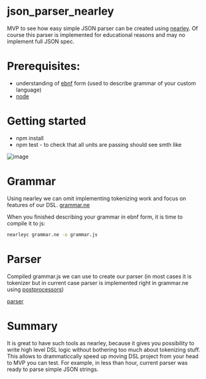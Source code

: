 # json_parser_nearley
MVP to see how easy simple JSON parser can be created using [nearley](https://nearley.js.org/).
Of course this parser is implemented for educational reasons and may no implement full JSON spec.

# Prerequisites:
* understanding of [ebnf](https://en.wikipedia.org/wiki/Extended_Backus%E2%80%93Naur_form) form (used to describe grammar of your custom language)
* [node](https://nodejs.dev/)

# Getting started
* npm install
* npm test - to check that all units are passing
should see smth like

![image](https://user-images.githubusercontent.com/19594637/180640252-f9390716-51f9-4a8c-a6c4-bf37270d04a0.png)


# Grammar
Using nearley we can omit implementing tokenizing work and focus on features of our DSL.
[grammar.ne](https://github.com/Nazar910/json_parser_nearley/blob/main/grammar.ne)

When you finished describing your grammar in ebnf form, it is time to compile it to js:
```bash
nearleyc grammar.ne -o grammar.js
```

# Parser

Compiled grammar.js we can use to create our parser (in most cases it is tokenizer but in current case parser is implemented right in grammar.ne using [postprocessors](https://nearley.js.org/docs/grammar))

[parser](https://github.com/Nazar910/json_parser_nearley/blob/main/index.js)

# Summary

It is great to have such tools as nearley, because it gives you possibility to write high level DSL logic without bothering too much about tokenizing stuff.
This allows to drammaticcally speed up moving DSL project from your head to MVP you can test.
For example, in less than hour, current parser was ready to parse simple JSON strings.
